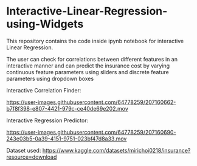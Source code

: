 # Interactive-Linear-Regression-using-Widgets

This repository contains the code inside ipynb notebook for interactive Linear Regression.

The user can check for correlations between different features in an interactive manner and can predict the insurance cost by varying continuous feature parameters using sliders and discrete feature parameters using dropdown boxes

Interactive Correlation Finder:

https://user-images.githubusercontent.com/64778259/207160662-b7f8f398-e807-4421-979c-ce40de69e202.mov

Interactive Regression Predictor:

https://user-images.githubusercontent.com/64778259/207160690-243e03b5-0a39-4151-9751-023bf47d8a33.mov


Dataset used: https://www.kaggle.com/datasets/mirichoi0218/insurance?resource=download
